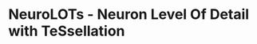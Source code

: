 NeuroLOTs - Neuron Level Of Detail with TeSsellation
=====================================================


